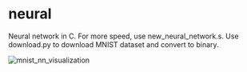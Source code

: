 # neural
Neural network in C. For more speed, use new_neural_network.s.
Use download.py to download MNIST dataset and convert to binary.


![mnist_nn_visualization](https://github.com/hcm444/neural/assets/32826270/d50ee614-38ed-4b65-8273-0f0d7c213d12)
